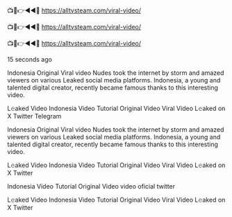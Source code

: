 
📺📱👉◄◄🔴  https://alltvsteam.com/viral-video/

📺📱👉◄◄🔴  https://alltvsteam.com/viral-video/

📺📱👉◄◄🔴  https://alltvsteam.com/viral-video/

15 seconds ago

Indonesia Original Viral video Nudes took the internet by storm and amazed viewers on various Leaked social media platforms. Indonesia, a young and talented digital creator, recently became famous thanks to this interesting video.

L𝚎aked Video Indonesia Video Tutorial Original Video Viral Video L𝚎aked on X Twitter Telegram

Indonesia Original Viral video Nudes took the internet by storm and amazed viewers on various Leaked social media platforms. Indonesia, a young and talented digital creator, recently became famous thanks to this interesting video.

L𝚎aked Video Indonesia Video Tutorial Original Video Viral Video L𝚎aked on X Twitter

Indonesia Video Tutorial Original Video video oficial twitter

L𝚎aked Video Indonesia Video Tutorial Original Video Viral Video L𝚎aked on X Twitter

